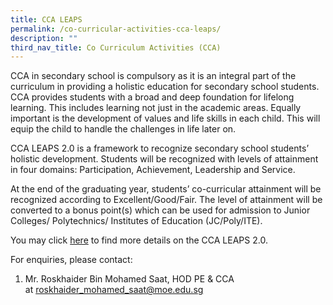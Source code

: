 ```yaml
---
title: CCA LEAPS
permalink: /co-curricular-activities-cca-leaps/
description: ""
third_nav_title: Co Curriculum Activities (CCA)
---
```



CCA in secondary school is compulsory as it is an integral part of the curriculum in providing a holistic education for secondary school students. CCA provides students with a broad and deep foundation for lifelong learning. This includes learning not just in the academic areas. Equally important is the development of values and life skills in each child. This will equip the child to handle the challenges in life later on. 

CCA LEAPS 2.0 is a framework to recognize secondary school students’ holistic development. Students will be recognized with levels of attainment in four domains: Participation, Achievement, Leadership and Service.

At the end of the graduating year, students’ co-curricular attainment will be recognized according to Excellent/Good/Fair. The level of attainment will be converted to a bonus point(s) which can be used for admission to Junior Colleges/ Polytechnics/ Institutes of Education (JC/Poly/ITE).

You may click [here](/files/CCA-LEAPS-2.pdf) to find more details on the CCA LEAPS 2.0.

For enquiries, please contact:  
1. Mr. Roskhaider Bin Mohamed Saat, HOD PE & CCA at [roskhaider_mohamed_saat@moe.edu.sg](mailto:roskhaider_mohamed_saat@moe.edu.sg)
